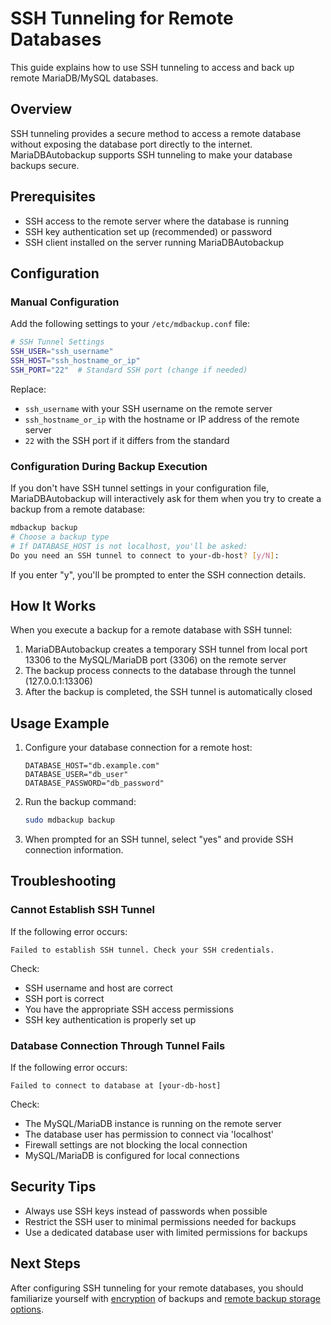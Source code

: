 # SSH Tunneling for Remote Databases

This guide explains how to use SSH tunneling to access and back up remote MariaDB/MySQL databases.

## Overview

SSH tunneling provides a secure method to access a remote database without exposing the database port directly to the internet. MariaDBAutobackup supports SSH tunneling to make your database backups secure.

## Prerequisites

- SSH access to the remote server where the database is running
- SSH key authentication set up (recommended) or password
- SSH client installed on the server running MariaDBAutobackup

## Configuration

### Manual Configuration

Add the following settings to your `/etc/mdbackup.conf` file:

```bash
# SSH Tunnel Settings
SSH_USER="ssh_username"
SSH_HOST="ssh_hostname_or_ip"
SSH_PORT="22"  # Standard SSH port (change if needed)
```

Replace:
- `ssh_username` with your SSH username on the remote server
- `ssh_hostname_or_ip` with the hostname or IP address of the remote server
- `22` with the SSH port if it differs from the standard

### Configuration During Backup Execution

If you don't have SSH tunnel settings in your configuration file, MariaDBAutobackup will interactively ask for them when you try to create a backup from a remote database:

```bash
mdbackup backup
# Choose a backup type
# If DATABASE_HOST is not localhost, you'll be asked:
Do you need an SSH tunnel to connect to your-db-host? [y/N]:
```

If you enter "y", you'll be prompted to enter the SSH connection details.

## How It Works

When you execute a backup for a remote database with SSH tunnel:

1. MariaDBAutobackup creates a temporary SSH tunnel from local port 13306 to the MySQL/MariaDB port (3306) on the remote server
2. The backup process connects to the database through the tunnel (127.0.0.1:13306)
3. After the backup is completed, the SSH tunnel is automatically closed

## Usage Example

1. Configure your database connection for a remote host:

   ```
   DATABASE_HOST="db.example.com"
   DATABASE_USER="db_user"
   DATABASE_PASSWORD="db_password"
   ```

2. Run the backup command:

   ```bash
   sudo mdbackup backup
   ```

3. When prompted for an SSH tunnel, select "yes" and provide SSH connection information.

## Troubleshooting

### Cannot Establish SSH Tunnel

If the following error occurs:
```
Failed to establish SSH tunnel. Check your SSH credentials.
```

Check:
- SSH username and host are correct
- SSH port is correct
- You have the appropriate SSH access permissions
- SSH key authentication is properly set up

### Database Connection Through Tunnel Fails

If the following error occurs:
```
Failed to connect to database at [your-db-host]
```

Check:
- The MySQL/MariaDB instance is running on the remote server
- The database user has permission to connect via 'localhost'
- Firewall settings are not blocking the local connection
- MySQL/MariaDB is configured for local connections

## Security Tips

- Always use SSH keys instead of passwords when possible
- Restrict the SSH user to minimal permissions needed for backups
- Use a dedicated database user with limited permissions for backups

## Next Steps

After configuring SSH tunneling for your remote databases, you should familiarize yourself with [encryption](Encryption.md) of backups and [remote backup storage options](Remote-Backups.md).